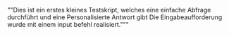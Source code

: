 ""Dies ist ein erstes kleines Testskript, welches eine einfache Abfrage durchführt und eine Personalisierte Antwort gibt    Die Eingabeaufforderung wurde mit einem input befehl realisiert."""
    
